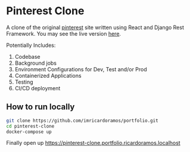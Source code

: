 # Pinterest Clone
A clone of the original [pinterest](https://pinterest.com) site written using React and Django Rest Framework. You may see the live version [here](https://pinterest-clone.portfolio.ricardoramos.me).

Potentially Includes:
1. Codebase
2. Background jobs
3. Environment Configurations for Dev, Test and/or Prod
4. Containerized Applications
5. Testing
6. CI/CD deployment

## How to run locally
```bash
git clone https://github.com/imricardoramos/portfolio.git
cd pinterest-clone
docker-compose up
```
Finally open up https://pinterest-clone.portfolio.ricardoramos.localhost
